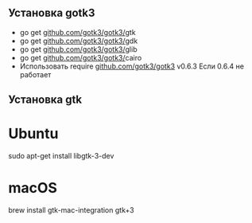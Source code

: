 ## Установка gotk3

- go get [github.com/gotk3/gotk3/](http://github.com/gotk3/gotk3/)gtk
- go get [github.com/gotk3/gotk3/](http://github.com/gotk3/gotk3/)gdk
- go get [github.com/gotk3/gotk3/](http://github.com/gotk3/gotk3/)glib
- go get [github.com/gotk3/gotk3/](http://github.com/gotk3/gotk3/)cairo
- Использовать require [github.com/gotk3/gotk3](http://github.com/gotk3/gotk3) v0.6.3 Если 0.6.4 не работает

## Установка gtk

# Ubuntu
sudo apt-get install libgtk-3-dev

# macOS
brew install gtk-mac-integration gtk+3
